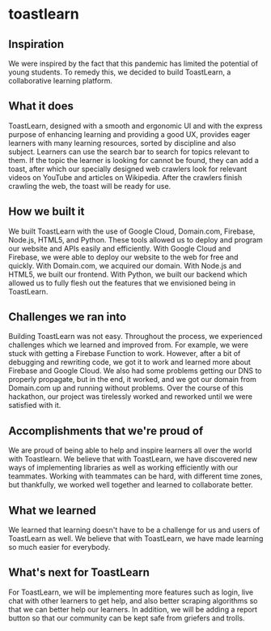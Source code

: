 # toastlearn

## Inspiration

We were inspired by the fact that this pandemic has limited the potential of young students. To remedy this, we decided to build ToastLearn, a collaborative learning platform.

## What it does

ToastLearn, designed with a smooth and ergonomic UI and with the express purpose of enhancing learning and providing a good UX, provides eager learners with many learning resources, sorted by discipline and also subject. Learners can use the search bar to search for topics relevant to them. If the topic the learner is looking for cannot be found, they can add a toast, after which our specially designed web crawlers look for relevant videos on YouTube and articles on Wikipedia. After the crawlers finish crawling the web, the toast will be ready for use.

## How we built it

We built ToastLearn with the use of Google Cloud, Domain.com, Firebase, Node.js, HTML5, and Python. These tools allowed us to deploy and program our website and APIs easily and efficiently. With Google Cloud and Firebase, we were able to deploy our website to the web for free and quickly. With Domain.com, we acquired our domain. With Node.js and HTML5, we built our frontend. With Python, we built our backend which allowed us to fully flesh out the features that we envisioned being in ToastLearn.

## Challenges we ran into

Building ToastLearn was not easy. Throughout the process, we experienced challenges which we learned and improved from. For example, we were stuck with getting a Firebase Function to work. However, after a bit of debugging and rewriting code, we got it to work and learned more about Firebase and Google Cloud. We also had some problems getting our DNS to properly propagate, but in the end, it worked, and we got our domain from Domain.com up and running without problems. Over the course of this hackathon, our project was tirelessly worked and reworked until we were satisfied with it.

## Accomplishments that we're proud of

We are proud of being able to help and inspire learners all over the world with Toastlearn. We believe that with ToastLearn, we have discovered new ways of implementing libraries as well as working efficiently with our teammates. Working with teammates can be hard, with different time zones, but thankfully, we worked well together and learned to collaborate better.

## What we learned

We learned that learning doesn't have to be a challenge for us and users of ToastLearn as well. We believe that with ToastLearn, we have made learning so much easier for everybody.

## What's next for ToastLearn

For ToastLearn, we will be implementing more features such as login, live chat with other learners to get help, and also better scraping algorithms so that we can better help our learners. In addition, we will be adding a report button so that our community can be kept safe from griefers and trolls.
